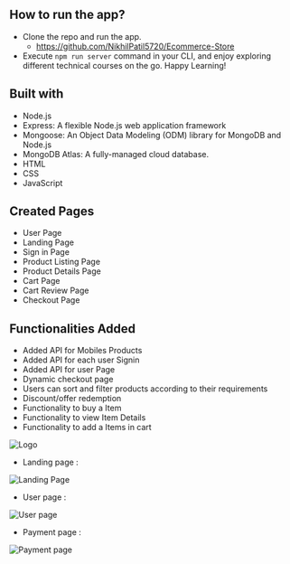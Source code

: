 
## How to run the app?
- Clone the repo and run the app.
    - https://github.com/NikhilPatil5720/Ecommerce-Store
- Execute `npm run server` command in your CLI, and enjoy exploring different technical courses on the go. Happy Learning!
## Built with
- Node.js
- Express: A flexible Node.js web application framework
- Mongoose: An Object Data Modeling (ODM) library for MongoDB and Node.js
- MongoDB Atlas: A fully-managed cloud database.
- HTML
- CSS
- JavaScript
## Created Pages
- User Page
- Landing Page
- Sign in Page
- Product Listing Page
- Product Details Page
- Cart Page
- Cart Review Page
- Checkout Page
## Functionalities Added
- Added API for Mobiles Products
- Added API for each user Signin
- Added API for user Page
- Dynamic checkout page
- Users can sort and filter products according to their requirements
- Discount/offer redemption
- Functionality to buy a Item
- Functionality to view Item Details
- Functionality to add a Items in cart


![Logo]()

- Landing page :

![Landing Page]()

- User page :

![User page]()


- Payment page :

![Payment page]()
